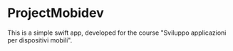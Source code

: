 # ProjectMobidev

This is a simple swift app, developed for the course "Sviluppo applicazioni per dispositivi mobili".
